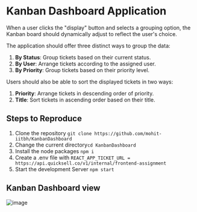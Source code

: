 # Kanban Dashboard Application

When a user clicks the "display" button and selects a grouping option, the Kanban board should dynamically adjust to reflect the user's choice.

The application should offer three distinct ways to group the data:

1. **By Status**: Group tickets based on their current status.
2. **By User**: Arrange tickets according to the assigned user.
3. **By Priority**: Group tickets based on their priority level.

Users should also be able to sort the displayed tickets in two ways:

1. **Priority**: Arrange tickets in descending order of priority.
2. **Title**: Sort tickets in ascending order based on their title.


## Steps to Reproduce

1. Clone the repository `git clone https://github.com/mohit-iitbh/KanbanDashboard`
2. Change the current directory`cd KanbanDashboard`
3. Install the node packages `npm i`
4. Create a .env file with `REACT_APP_TICKET_URL = https://api.quicksell.co/v1/internal/frontend-assignment`
5. Start the development Server `npm start`

## Kanban Dashboard view
![image](https://github.com/user-attachments/assets/d6f743dc-e13a-4613-a3a1-e70ed68243d6)

